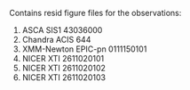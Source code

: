 Contains resid figure files for the observations:
1. ASCA SIS1 43036000
2. Chandra ACIS 644
3. XMM-Newton EPIC-pn 0111150101
4. NICER XTI 2611020101
5. NICER XTI 2611020102
6. NICER XTI 2611020103
